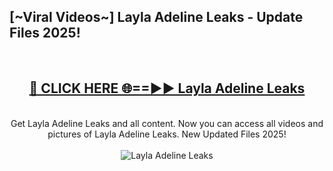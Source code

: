 <h2>[~Viral Videos~] Layla Adeline Leaks - Update Files 2025!</h2>
<br>
<div align="center">
<h2><a href="https://betterlinks.top/A2PfLJ" rel="nofollow">🔴 CLICK HERE 🌐==►► Layla Adeline Leaks</a></h2>
<br>
Get Layla Adeline Leaks and all content. Now you can access all videos and pictures of Layla Adeline Leaks. New Updated Files 2025!
<br>
<br>
<a href="https://betterlinks.top/A2PfLJ" rel="nofollow" data-target="animated-image.originalLink"><img src="https://i.ibb.co.com/WyWwxjT/player-gif2.gif" alt="Layla Adeline Leaks" style="max-width: 100%; display: inline-block;" data-target="animated-image.originalImage"></a>
</div>
<br>

